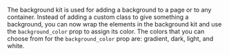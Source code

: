 The background kit is used for adding a background to a page or to any container. Instead of adding a custom class to give something a background, you can now wrap the elements in the background kit and use the `background_color` prop to assign its color. The colors that you can choose from for the `background_color` prop are: gradient, dark, light, and white.